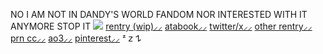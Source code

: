 
NO I AM NOT IN DANDY'S WORLD FANDOM NOR INTERESTED WITH IT ANYMORE STOP IT
![](https://files.catbox.moe/qapemo.png)
[rentry (wip)⸝⸝](https://rentry.co/sapper) [atabook⸝⸝](https://dozer.atabook.org/) [twitter/x⸝⸝](https://x.com/DlVINEMACHINERY) [other rentry⸝⸝](https://rentry.co/taffye) [prn cc⸝⸝](https://pronouns.cc/@karI) [ao3⸝⸝](https://archiveofourown.org/users/kaub/profile) [pinterest⸝⸝](https://pin.it/2HTwco3Ge) ᶻ 𝗓 𐰁
